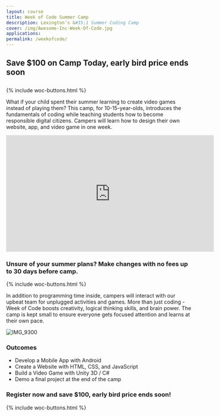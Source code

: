 ```yaml
---
layout: course
title: Week of Code Summer Camp
description: Lexington's &#35;1 Summer Coding Camp 
cover: /img/Awesome-Inc-Week-Of-Code.jpg
applications: 
permalink: /weekofcode/
---
```

<div>
	<h2 style="padding-bottom:10px;">Save $100 on Camp Today, early bird price ends soon</h2>
</div>
{% include woc-buttons.html %}

What if your child spent their summer learning to create video games instead of playing them? This camp, for 10-15-year-olds, introduces the fundamentals of coding while teaching students how to become responsible digital citizens. Campers will learn how to design their own website, app, and video game in one week. 

<div class="embed-responsive embed-responsive-16by9"><iframe width="560" height="315" src="https://www.youtube.com/embed/daWr1oOWd-Y" frameborder="0" allowfullscreen></iframe></div>


### Unsure of your summer plans? Make changes with no fees up to 30 days before camp.


{% include woc-buttons.html %}

In addition to programming time inside, campers will interact with our upbeat team for unplugged activities and games. More than just coding - Week of Code boosts creativity, logical thinking skills, and brain power. The camp is kept small to ensure everyone gets focused attention and learns at their own pace.

<img src="https://c1.staticflickr.com/9/8629/28256493426_b84442d7fa_b.jpg" style="max-width:100%;" alt="IMG_9300">

### Outcomes

- Develop a Mobile App with Android
- Create a Website with HTML, CSS, and JavaScript
- Build a Video Game with Unity 3D / C#
- Demo a final project at the end of the camp

### Register now and save $100, early bird price ends soon!
{% include woc-buttons.html %}
